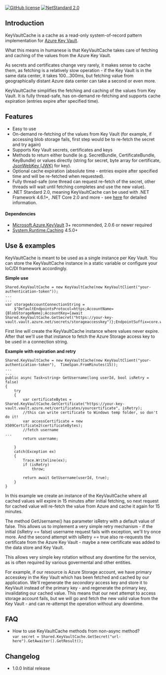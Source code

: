 [![GitHub license](https://img.shields.io/badge/licence-MPL%202.0-brightgreen.svg)](https://github.com/SanderSade/UrlShortener/blob/master/LICENSE)
[![NetStandard 2.0](https://img.shields.io/badge/-.NET%20Standard%202.0-green.svg)](https://github.com/dotnet/standard/blob/master/docs/versions/netstandard2.0.md)


## Introduction
KeyVaultCache is a cache as a read-only system-of-record pattern implementation for [Azure Key Vault](https://azure.microsoft.com/en-us/services/key-vault/).

What this means in humanese is that KeyVaultCache takes care of fetching and caching of the values from the Azure Key Vault.

As secrets and certificates change very rarely, it makes sense to cache them, as fetching is a relatively slow operation - if the Key Vault is in the same data center, it takes 100...300ms, but fetching value from geographically distant Azure data center can take a second or even more.

KeyVaultCache simplifies the fetching and caching of the values from Key Vault. It is fully thread-safe, has on-demand re-fetching and supports cache expiration (entries expire after specified time).


## Features
* Easy to use
* On-demand re-fetching of the values from Key Vault (for example, if accessing blob storage fails, first step would be to re-fetch the secret and try again)
* Supports Key Vault secrets, certificates and keys
* Methods to return either bundle (e.g. SecretBundle, CertificateBundle, KeyBundle) or values directly (string for secret, byte array for certificate, [JsonWebKey (JWK)](https://tools.ietf.org/html/rfc7517) for key).
* Optional cache expiration (absolute time - entries expire after specified time and will be re-fetched when requested).
* Fully thread-safe (one thread can request re-fetch of the secret, other threads will wait until fetching completes and use the new value).
* .NET Standard 2.0, meaning KeyVaultCache can be used with .NET Framework 4.6.1+, .NET Core 2.0 and more - see [here](https://github.com/dotnet/standard/blob/master/docs/versions.md) for detailed information.

#### Dependencies
* [Microsoft.Azure.KeyVault](https://www.nuget.org/packages/Microsoft.Azure.KeyVault/) 3+ recommended, 2.0.6 or newer required
* [System.Runtime.Caching](https://www.nuget.org/packages/System.Runtime.Caching/) 4.5.0+

## Use & examples
KeyVaultCache is meant to be used as a single instance per Key Vault. You can store the KeyVaultCache instance in a static variable or configure your IoC/DI framework accordingly.

**Simple use**
```
Shared.KeyVaultCache = new KeyVaultCache(new KeyVaultClient("your-authentication-token"));
...
...
var storageAccountConnectionString =
	$"DefaultEndpointsProtocol=https;AccountName={BlobStorageName};AccountKey={await Shared.KeyVaultCache.GetSecret("https://your-key-vault.vault.azure.net/secrets/storageaccesskey")};EndpointSuffix=core.windows.net"; 
```

First line will create the KeyVaultCache instance where values never expire.   
After that we'll use that instance to fetch the Azure Storage access key to be used in a connection string.


**Example with expiration and retry**
```
Shared.KeyVaultCache = new KeyVaultCache(new KeyVaultClient("your-authentication-token"),  TimeSpan.FromMinutes(15));
...
...
public async Task<string> GetUsername(long userId, bool isRetry = false)
{
	try
	{
		var certificateBytes = Shared.KeyVaultCache.GetCertificate("https://your-key-vault.vault.azure.net/certificates/yourcertificate", isRetry);
		//this can write certificate to Windows temp folder, so don't do it!
		var accessCertificate = new X509Certificate2(certificateBytes);
		//fetch username
...
		return username;

	}
	catch(Exception ex)
	{
		Trace.Writeline(ex);
		if (isRetry)
			throw;

		return await GetUsername(userId, true);
	}
}
```
In this example we create an instance of the KeyVaultCache where all cached values will expire in 15 minutes after initial fetching, so next request for cached value will re-fetch the value from Azure and cache it again for 15 minutes.

The method GetUsername() has parameter isRetry with a default value of false. This allows us to implement a very simple retry mechanism - if the initial (isRetry == false) username request fails with exception, we'll try once more. And the second attempt with isRetry == true also re-requests the certificate from the Azure Key Vault - maybe a new certificate was added to the data store and Key Vault.

This allows very simple key rotation without any downtime for the service, as is often required by various govermental and other entities.

For example, if our resource is Azure Storage account, we have primary accesskey in the Key Vault which has been fetched and cached by our application. We'll regenerate the _secondary_ access key and store it to KeyVault instead of the primary key - and regenerate the primary key, invalidating our cached value. This means that our next attempt to access storage account fails, but we will go and fetch the new valid value from the Key Vault - and can re-attempt the operation without any downtime.



## FAQ
* How to use KeyVaultCache methods from non-async method?  
`var secret = Shared.KeyVaultCache.GetSecret("url-here").GetAwaiter().GetResult();`





## Changelog
* 1.0.0 Initial release